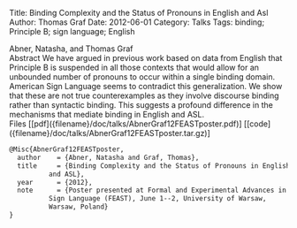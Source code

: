 Title: Binding Complexity and the Status of Pronouns in English and Asl
Author: Thomas Graf
Date: 2012-06-01
Category: Talks
Tags: binding; Principle B; sign language; English

<div markdown class="authors">
Abner, Natasha, and Thomas Graf
</div>

<div markdown class="abstract">
<span id="abstract-title">Abstract</span>
We have argued in previous work based on data from English that Principle B is suspended in all those contexts that would allow for an unbounded number of pronouns to occur within a single binding domain.
American Sign Language seems to contradict this generalization.
We show that these are not true counterexamples as they involve discourse binding rather than syntactic binding.
This suggests a profound difference in the mechanisms that mediate binding in English and ASL.
</div>

<div markdown class="files">
<span id="files-title">Files</span>
[[pdf]({filename}/doc/talks/AbnerGraf12FEASTposter.pdf)]
[[code]({filename}/doc/talks/AbnerGraf12FEASTposter.tar.gz)]
</div>

~~~latex
@Misc{AbnerGraf12FEASTposter,
  author	= {Abner, Natasha and Graf, Thomas},
  title		= {Binding Complexity and the Status of Pronouns in English
		  and ASL},
  year		= {2012},
  note		= {Poster presented at Formal and Experimental Advances in
		  Sign Language (FEAST), June 1--2, University of Warsaw,
		  Warsaw, Poland}
}
~~~
